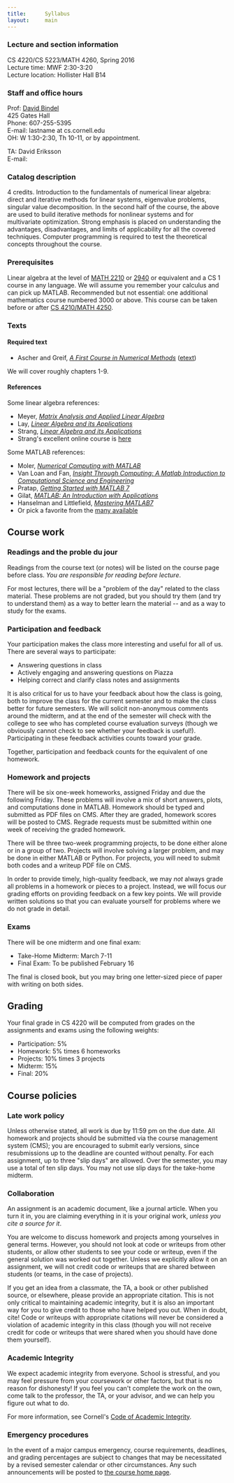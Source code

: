 ```yaml
---
title:      Syllabus
layout:     main
---
```


### Lecture and section information

CS 4220/CS 5223/MATH 4260, Spring 2016  
Lecture time: MWF 2:30-3:20  
Lecture location: Hollister Hall B14

### Staff and office hours

Prof: [David Bindel](http://www.cs.cornell.edu/~bindel)  
425 Gates Hall  
Phone: 607-255-5395  
E-mail: <script type="text/javascript" language="javascript">
 function strrev(str) { return str.split("").reverse().join(""); }
 var name = 'lednib';
 var domain = 'cs.cornell.edu';
 document.write(strrev(name) + '@' + domain + "<br/>OH: W 1:30-2:30, Th 10-11, or by appointment.");
</script>
<noscript>lastname at cs.cornell.edu<br/>OH: W 1:30-2:30, Th 10-11, or by appointment.</noscript>

TA: David Eriksson  
E-mail: <script type="text/javascript" language="javascript">
 function strrev(str) { return str.split("").reverse().join(""); }
 var name = '56emd';
 var domain = 'cornell.edu';
 document.write(strrev(name) + '@' + domain + "<br/>OH: F 10-12 in 657 Rhodes Hall, Room 1");
</script>

### Catalog description

4 credits.  Introduction to the fundamentals of numerical
linear algebra: direct and iterative methods for linear systems,
eigenvalue problems, singular value decomposition. In the second half
of the course, the above are used to build iterative methods for
nonlinear systems and for multivariate optimization. Strong emphasis
is placed on understanding the advantages, disadvantages, and limits
of applicability for all the covered techniques. Computer programming
is required to test the theoretical concepts throughout the
course. 

[cs4210]: http://www.cs.cornell.edu/Courses/CS4210/2014fa/

### Prerequisites

Linear algebra at the level of [MATH 2210][ma2210] or [2940][ma2940]
or equivalent and a CS 1 course in any language.  We will assume you
remember your calculus and can pick up MATLAB.  Recommended but not
essential: one additional mathematics course numbered 3000 or above.
This course can be taken before or after [CS 4210/MATH 4250][cs4210].

[ma2210]: http://www.math.cornell.edu/~web2210/
[ma2940]: http://www.math.cornell.edu/~bterrell/2940/

### Texts

#### Required text

- Ascher and Greif, [_A First Course in Numerical Methods_][ag] ([etext][age])

We will cover roughly chapters 1-9.

#### References

Some linear algebra references:

- Meyer, [_Matrix Analysis and Applied Linear Algebra_][meyer]
- Lay, [_Linear Algebra and its Applications_][lay]
- Strang, [_Linear Algebra and its Applications_][strang]
- Strang's excellent online course is [here][strangocw]

Some MATLAB references:

- Moler, [_Numerical Computing with MATLAB_][ncm]
- Van Loan and Fan,
  [_Insight Through Computing: A Matlab Introduction to Computational Science and Engineering_][itc]
- Pratap, [_Getting Started with MATLAB 7_][pratap]
- Gilat, [_MATLAB: An Introduction with Applications_][gilat]
- Hanselman and Littlefield, [_Mastering MATLAB7_][hanselman]
- Or pick a favorite from the [many available][mathworks-books]

[ag]: http://bookstore.siam.org/cs07/
[age]: http://epubs.siam.org/doi/book/10.1137/9780898719987

[meyer]: http://www.amazon.com/gp/product/0898714540/qid=1137779618/sr=2-1/ref=pd_bbs_b_2_1/002-5247186-8320001
[lay]: http://www.amazon.com/Linear-Algebra-Its-Applications-Edition/dp/0321385179
[strang]: http://www.amazon.com/gp/product/0155510053/qid=1137779745/sr=2-1/ref=pd_bbs_b_2_1/002-5247186-8320001
[strangocw]: http://ocw.mit.edu/courses/mathematics/18-06sc-linear-algebra-fall-2011/

[ncm]: http://www.mathworks.com/moler/index_ncm.html
[itc]: http://www.ec-securehost.com/SIAM/OT117.html
[pratap]: http://www.amazon.com/gp/product/0195179374/qid=1137779327/sr=8-1/ref=pd_bbs_1/002-5247186-8320001
[gilat]: http://www.amazon.com/MATLAB-Introduction-Applications-Amos-Gilat/dp/0470108770/
[hanselman]: http://www.amazon.com/Mastering-MATLAB-Duane-C-Hanselman/dp/0131430181/
[mathworks-books]: http://www.mathworks.com/support/books/index_by_categorytitle.html?category=17

## Course work

### Readings and the proble du jour

Readings from the course text (or notes) will be listed on the course
page before class.  *You are responsible for reading before lecture*.

For most lectures, there will be a "problem of the day" related to
the class material.  These problems are not graded, but you should
try them (and try to understand them) as a way to better learn the
material -- and as a way to study for the exams.

### Participation and feedback

Your participation makes the class more interesting and useful
for all of us.  There are several ways to participate:

- Answering questions in class
- Actively engaging and answering questions on Piazza
- Helping correct and clarify class notes and assignments

It is also critical for us to have your feedback about how the class
is going, both to improve the class for the current semester and to
make the class better for future semesters.  We will solicit
non-anonymous comments around the midterm, and at the end of the
semester will check with the college to see who has completed course
evaluation surveys (though we obviously cannot check to see whether
your feedback is useful!).  Participating in these feedback activities
counts toward your grade.

Together, participation and feedback counts for the equivalent of one
homework.

### Homework and projects

There will be six one-week homeworks, assigned Friday and due the
following Friday.  These problems will involve a mix of short answers,
plots, and computations done in MATLAB.  Homework should be typed and
submitted as PDF files on CMS.  After they are graded, homework scores
will be posted to CMS.  Regrade requests must be submitted within one
week of receiving the graded homework.

There will be three two-week programming projects, to be done either
alone or in a group of two.  Projects will involve solving a larger
problem, and may be done in either MATLAB or Python.  For projects,
you will need to submit both codes and a writeup PDF file on CMS.

In order to provide timely, high-quality feedback, we may *not* always
grade all problems in a homework or pieces to a project.  Instead, we
will focus our grading efforts on providing feedback on a few key
points.  We will provide written solutions so that you can evaluate
yourself for problems where we do not grade in detail.

### Exams

There will be one midterm and one final exam:

 - Take-Home Midterm: March 7-11
 - Final Exam: To be published February 16

The final is closed book, but you may bring one letter-sized piece
of paper with writing on both sides.

## Grading

Your final grade in CS 4220 will be computed from grades on the
assignments and exams using the following weights:

 - Participation: 5%
 - Homework: 5% times 6 homeworks
 - Projects: 10% times 3 projects
 - Midterm: 15%
 - Final: 20%

## Course policies

### Late work policy

Unless otherwise stated, all work is due by 11:59 pm on the due date.
All homework and projects should be submitted via the course
management system (CMS); you are encouraged to submit early versions,
since resubmissions up to the deadline are counted without penalty.
For each assignment, up to three "slip days" are allowed.  Over the
semester, you may use a total of ten slip days.  You may not use slip
days for the take-home midterm.

### Collaboration

An assignment is an academic document, like a journal article.
When you turn it in, you are claiming everything in it is your
original work, *unless you cite a source for it*.

You are welcome to discuss homework and projects among yourselves in
general terms.  However, you should not look at code or writeups from
other students, or allow other students to see your code or writeup,
even if the general solution was worked out together.  Unless we
explicitly allow it on an assignment, we will not credit code or
writeups that are shared between students (or teams, in the case of
projects).

If you get an idea from a classmate, the TA, a book or other published
source, or elsewhere, please provide an appropriate citation.  This is
not only critical to maintaining academic integrity, but it is also an
important way for you to give credit to those who have helped you out.
When in doubt, cite!  Code or writeups with appropriate citations will
never be considered a violation of academic integrity in this class
(though you will not receive credit for code or writeups that were
shared when you should have done them yourself).

### Academic Integrity

We expect academic integrity from everyone.  School is stressful,
and you may feel pressure from your coursework or other factors,
but that is no reason for dishonesty!  If you feel you can't complete
the work on the own, come talk to the professor, the TA, or your advisor,
and we can help you figure out what to do.

For more information, see Cornell's 
[Code of Academic Integrity](http://cuinfo.cornell.edu/Academic/AIC.html).

### Emergency procedures

In the event of a major campus emergency, course requirements, deadlines, and
grading percentages are subject to changes that may be necessitated by a
revised semester calendar or other circumstances.  Any such announcements will
be posted to [the course home page](index.html).


